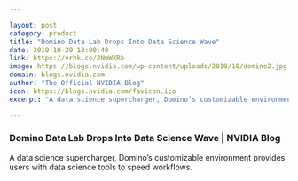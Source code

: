 ```yaml
---

layout: post
category: product
title: "Domino Data Lab Drops Into Data Science Wave"
date: 2019-10-29 18:00:40
link: https://vrhk.co/2NmWXRb
image: https://blogs.nvidia.com/wp-content/uploads/2019/10/domino2.jpg
domain: blogs.nvidia.com
author: "The Official NVIDIA Blog"
icon: https://blogs.nvidia.com/favicon.ico
excerpt: "A data science supercharger, Domino’s customizable environment provides users with data science tools to speed workflows."

---
```


### Domino Data Lab Drops Into Data Science Wave | NVIDIA Blog

A data science supercharger, Domino’s customizable environment provides users with data science tools to speed workflows.